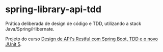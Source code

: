 # spring-library-api-tdd

Prática deliberada de design de código e TDD, utilizando a stack Java/Spring/Hibernate.

Projeto do curso [Design de API's Restful com Spring Boot, TDD e o novo JUnit 5](https://www.udemy.com/course/design-de-apis-restful-com-tdd-spring-boot-e-junit-5/).